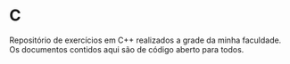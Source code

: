 # C
Repositório de exercícios em C++ realizados a grade da minha faculdade.
Os documentos contidos aqui são de código aberto para todos.
